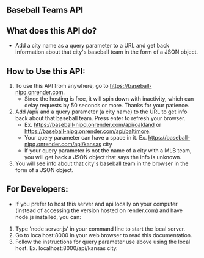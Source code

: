 ## Baseball Teams API

## What does this API do?

- Add a city name as a query parameter to a URL and get back information about that city's baseball team in the form of a JSON object.

## How to Use this API:
1. To use this API from anywhere, go to https://baseball-nipq.onrender.com.
    - Since the hosting is free, it will spin down with inactivity, which can delay requests by 50 seconds or more. Thanks for your patience.
2. Add /api/ and a query parameter (a city name) to the URL to get info back about that baseball team.  Press enter to refresh your browser.
    - Ex. https://baseball-nipq.onrender.com/api/oakland or https://baseball-nipq.onrender.com/api/baltimore.
    - Your query parameter can have a space in it. Ex. https://baseball-nipq.onrender.com/api/kansas city
    - If your query parameter is not the name of a city with a MLB team, you will get back a JSON object that says the info is unknown.
3.  You will see info about that city's baseball team in the browser in the form of a JSON object.

## For Developers:
- If you prefer to host this server and api locally on your computer (instead of accessing the version hosted on render.com) and have node.js installed, you can:

1. Type 'node server.js' in your command line to start the local server. 
2. Go to localhost:8000 in your web browser to read this documentation.
3. Follow the instructions for query parameter use above using the local host. Ex. localhost:8000/api/kansas city.
